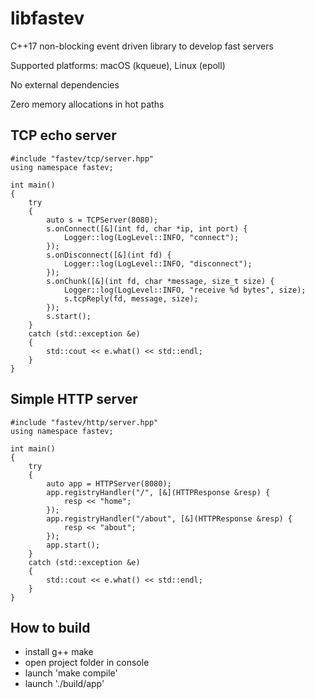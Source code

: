 # libfastev
C++17 non-blocking event driven library to develop fast servers

Supported platforms: macOS (kqueue), Linux (epoll)

No external dependencies

Zero memory allocations in hot paths


## TCP echo server

```cp
#include "fastev/tcp/server.hpp"
using namespace fastev;

int main()
{
    try
    {
        auto s = TCPServer(8080);
        s.onConnect([&](int fd, char *ip, int port) {
            Logger::log(LogLevel::INFO, "connect");
        });
        s.onDisconnect([&](int fd) {
            Logger::log(LogLevel::INFO, "disconnect");
        });
        s.onChunk([&](int fd, char *message, size_t size) {
            Logger::log(LogLevel::INFO, "receive %d bytes", size);
            s.tcpReply(fd, message, size);
        });
        s.start();
    }
    catch (std::exception &e)
    {
        std::cout << e.what() << std::endl;
    }
}
```

## Simple HTTP server

```cp
#include "fastev/http/server.hpp"
using namespace fastev;

int main()
{
    try
    {
        auto app = HTTPServer(8080);
        app.registryHandler("/", [&](HTTPResponse &resp) {
            resp << "home";
        });
        app.registryHandler("/about", [&](HTTPResponse &resp) {
            resp << "about";
        });
        app.start();
    }
    catch (std::exception &e)
    {
        std::cout << e.what() << std::endl;
    }
}
```

## How to build
- install g++ make
- open project folder in console
- launch 'make compile'
- launch './build/app'